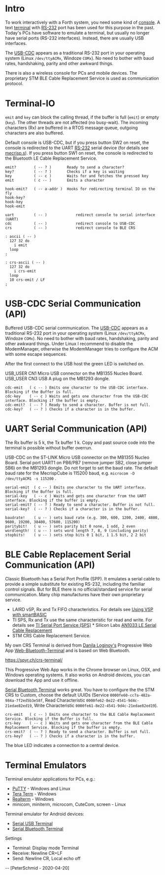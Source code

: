 Intro
=====

To work interactively with a Forth system, you need some kind of
[console](https://en.wikipedia.org/wiki/System_console). A text
[terminal](https://en.wikipedia.org/wiki/Computer_terminal#Text_terminals)
with [RS-232](https://en.wikipedia.org/wiki/RS-232) port has been used
for this purpose in the past. Today's PCs have software to emulate a
terminal, but usually no longer have serial ports (RS-232 interfaces).
Instead, there are usually USB interfaces.

The
[USB-CDC](https://en.wikipedia.org/wiki/USB_communications_device_class)
appears as a traditional RS-232 port in your operating system (Linux
`/dev/ttyACMx`, Windoze `COMx`). No need to bother with baud rates,
handshaking, parity and other awkward things.

There is also a wireless console for PCs and mobile devices. The
proprietary STM BLE Cable Replacement Service is used as communication
protocol. 


Terminal-IO
===========

`emit` and `key` can block the calling thread, if the buffer is full
(`emit`) or empty (`key`). The other threads are not affected (no
busy-wait). The incoming characters (Rx) are buffered in a RTOS message
queue, outgoing characters are also buffered.

Default console is USB-CDC, but if you press button SW2 on reset, the
console is redirected to the UART
[RS-232](https://en.wikipedia.org/wiki/RS-232) serial device (for
details see
[mecrisp.s](https://github.com/spyren/Mecrisp-Cube/blob/master/Forth/cube/mecrisp.s)).
If you press button SW1 on reset, the console is redirected to the
Bluetooth LE Cable Replacement Service.

    emit?        ( -- ? )       Ready to send a character?
    key?         ( -- ? )       Checks if a key is waiting
    key          ( -- c )       Waits for and fetches the pressed key
    emit         ( c -- )       Emits a character

    hook-emit?   ( -- a-addr )  Hooks for redirecting terminal IO on the fly
    hook-key?
    hook-key
    hook-emit

    uart         ( -- )             redirect console to serial interface (UART)
    cdc          ( -- )             redirect console to USB-CDC
    crs          ( -- )             redirect console to BLE CRS

    : ascii ( -- ) 
      127 32 do 
        i emit 
      loop 
    ;

    : crs-ascii ( -- ) 
      127 32 do 
        i crs-emit 
      loop 
      10 crs-emit / LF
    ;


USB-CDC Serial Communication (API)
==================================

Buffered USB-CDC serial communication. The
[USB-CDC](https://en.wikipedia.org/wiki/USB_communications_device_class)
appears as a traditional RS-232 port in your operating system (Linux
`/dev/ttyACMx`, Windoze `COMx`). No need to bother with baud rates,
handshaking, parity and other awkward things. Under Linux I recommend to
disable the ModemManager, otherwise the ModemManager tries to configure
the ACM with some escape sequences.

After the first connect to the USB host the green LED is switched on.

USB_USER CN1 Micro USB connector on the MB1355 Nucleo Board.
USB_USER CN3 USB A plug on the MB1293 dongle.

    cdc-emit   ( c -- ) Emits one character to the USB-CDC interface. Blocking if the Buffer is full.
    cdc-key    ( -- c ) Waits and gets one character from the USB-CDC interface. Blocking if the buffer is empty.
    cdc-emit?  ( -- ? ) Ready to send a character. Buffer is not full.
    cdc-key?   ( -- ? ) Checks if a character is in the buffer.


UART Serial Communication (API)
===============================

The Rx buffer is 5 k, the Tx buffer 1 k. Copy and past source code into
the terminal is possible without buffer overrun.

USB-CDC on the ST-LINK Micro USB connector on the MB1355 Nucleo Board.
Serial port UART1 on PB6/PB7 (remove jumper SB2, close jumper SB6) on
the MB1293 dongle. Do not forget to set the baud rate. The default baud
rate for the MecrispCube is 115200 baud, e.g.
`microcom -D /dev/ttyACM1 -s 115200` .

    serial-emit  ( c -- ) Emits one character to the UART interface. Blocking if the Buffer is full.
    serial-key   ( -- c ) Waits and gets one character from the UART interface. Blocking if the buffer is empty.
    serial-emit? ( -- ? ) Ready to send a character. Buffer is not full.
    serial-key?  ( -- ? ) Checks if a character is in the buffer.

    baudrate!    ( u -- ) sets baud rate (e.g. 300, 600, 1200, 2400, 4800, 9600, 19200, 38400, 57600, 115200)
    paritybit!   ( u -- ) sets parity bit 0 none, 1 odd, 2 even
    wordlength!  ( u -- ) sets word length 7, 8, 9 (including parity)
    stopbits!    ( u -- ) sets stop bits 0 1 bit, 1 1.5 bit, 2 2 bit


BLE Cable Replacement Serial Communication (API)
================================================

Classic Bluetooth has a Serial Port Profile (SPP). It emulates a serial
cable to provide a simple substitute for existing RS-232, including the
familiar control signals. But for BLE there is no official/standard
service for serial communication. Many chip manufactures have their own
proprietary service.

-   LAIRD vSP, Rx and Tx FIFO characteristics. For details see [Using VSP
with
smartBASIC](http://cdn.lairdtech.com/home/brandworld/files/Application%20Note%20-%20Using%20VSP%20with%20smartBASIC.pdf)
-   TI SPS, Rx and Tx use the same characteristic for read and write. For
details see [TI Serial Port Service
(SPS)](http://www.ti.com/lit/ug/tidua63/tidua63.pdf?ts=1590183153410) \*
Silicon Labs [AN1033 LE Serial Cable
Replacement](https://www.silabs.com/documents/public/application-notes/AN1033-LE-Serial-Cable-Replacement.pdf)
-   STM CRS Cable Replacement Service.

My own CRS Terminal is derived from [Danila
Loginov\'s](https://medium.com/@loginov_rocks/how-to-make-a-web-app-for-your-own-bluetooth-low-energy-device-arduino-2af8d16fdbe8)
Progressive Web App
[Web-Bluetooth-Terminal](https://github.com/loginov-rocks/Web-Bluetooth-Terminal)
and is based on Web Bluetooth.

<https://spyr.ch/crs-terminal/>

This Progressive Web App works in the Chrome browser on Linux, OSX, and
Windows operating systems. It also works on Android devices, you can
download the App and use it offline.

[Serial Bluetooth
Terminal](https://play.google.com/store/apps/details?id=de.kai_morich.serial_bluetooth_terminal)
works great. You have to configure the the STM CRS to Custom, choose the
default UUIDs (Service `0000fe60-cc7a-482a-984a-7f2ed5b3e58f`, Read
Characteristic `0000fe62-8e22-4541-9d4c-21edae82ed19`, Write
Characteristic `0000fe61-8e22-4541-9d4c-21edae82ed19`).

    crs-emit   ( c -- ) Emits one character to the BLE Cable Replacement Service. Blocking if the Buffer is full.
    crs-key    ( -- c ) Waits and gets one character from the BLE Cable Replacement Service. Blocking if the buffer is empty.
    crs-emit?  ( -- ? ) Ready to send a character. Buffer is not full.
    crs-key?   ( -- ? ) Checks if a character is in the buffer.

The blue LED indicates a connection to a central device.


Terminal Emulators
==================

Terminal emulator applications for PCs, e.g.:

-   [PuTTY](http://www.putty.org/) - Windows and Linux
-   [Tera Term](http://en.sourceforge.jp/projects/ttssh2/) - Windows
-   [Realterm](http://realterm.sourceforge.net/) - Windows
-   minicom, miniterm, microcom, CuteCom, screen - Linux

Terminal emulator for Android devices:

-   [Serial USB
    Terminal](https://play.google.com/store/apps/details?id=de.kai_morich.serial_usb_terminal)
-   [Serial Bluetooth
    Terminal](https://play.google.com/store/apps/details?id=de.kai_morich.serial_bluetooth_terminal)

Settings

-   Terminal: Display mode Terminal
-   Receive: Newline CR+LF
-   Send: Newline CR, Local echo off



\-- [PeterSchmid - 2020-04-20]

